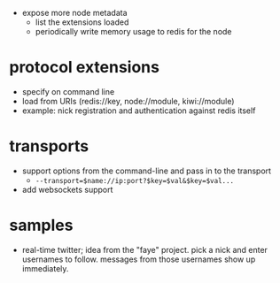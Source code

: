 - expose more node metadata
    - list the extensions loaded
    - periodically write memory usage to redis for the node

# protocol extensions

- specify on command line
- load from URIs (redis://key, node://module, kiwi://module)
- example: nick registration and authentication against redis itself

# transports

- support options from the command-line and pass in to the transport
    - `--transport=$name://ip:port?$key=$val&$key=$val...`
- add websockets support

# samples

- real-time twitter; idea from the "faye" project. pick a nick and 
  enter usernames to follow. messages from those usernames show up
  immediately.
